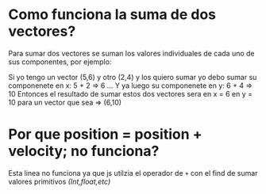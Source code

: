 # Como funciona la suma de dos vectores?

Para sumar dos vectores se suman los valores individuales de cada uno de sus componentes, por ejemplo:

Si yo tengo un vector (5,6) y otro (2,4) y los quiero sumar yo debo sumar su componenete en x:
5 + 2 => 6 ... Y ya luego su componenete en y:
6 + 4 => 10 Entonces el resultado de sumar estos dos vectores sera en x = 6 en y = 10 para un vector que sea => (6,10)


# Por que position = position + velocity; no funciona?

Esta linea no funciona ya que js utilzia el operador de ```+``` con el find de sumar valores primitivos *(Int,float,etc)* 
